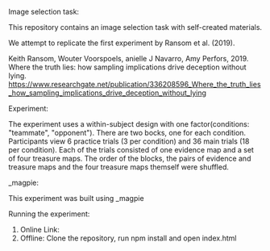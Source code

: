 Image selection task:

This repository contains an image selection task with self-created materials. 

We attempt to replicate the first experiment by Ransom et al. (2019).

Keith Ransom, Wouter Voorspoels, anielle J Navarro, Amy Perfors, 2019. Where the truth lies: how sampling implications drive deception without lying.
https://www.researchgate.net/publication/336208596_Where_the_truth_lies_how_sampling_implications_drive_deception_without_lying

Experiment:

The experiment uses a within-subject design with one factor(conditions: "teammate", "opponent"). 
There are two bocks, one for each condition. 
Participants view 6 practice trials (3 per condition) and 36 main trials (18 per condition). 
Each of the trials consisted of one evidence map and a set of four treasure maps. The order of the blocks, the pairs of evidence and treasure maps and the four treasure maps themself were shuffled.

_magpie:

This experiment was built using _magpie

Running the experiment:

1. Online Link:
2. Offline: Clone the repository, run npm install and open index.html
